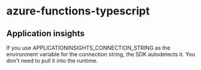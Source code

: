 # azure-functions-typescript

## Application insights

If you use APPLICATIONINSIGHTS_CONNECTION_STRING as the environment variable for the connection string, the SDK autodetects it. You don't need to pull it into the runtime.